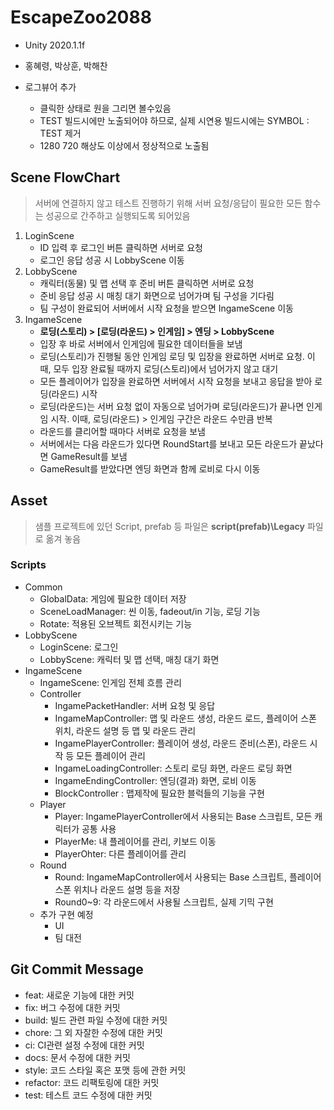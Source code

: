 # EscapeZoo2088

* Unity 2020.1.1f
* 홍혜령, 박상훈, 박해찬

* 로그뷰어 추가
  * 클릭한 상태로 원을 그리면 볼수있음
  * TEST 빌드시에만 노출되어야 하므로, 실제 시연용 빌드시에는 SYMBOL : TEST 제거
  * 1280 720 해상도 이상에서 정상적으로 노출됨

## Scene FlowChart

> 서버에 연결하지 않고 테스트 진행하기 위해 서버 요청/응답이 필요한 모든 함수는 성공으로 간주하고 실행되도록 되어있음

1. LoginScene
   * ID 입력 후 로그인 버튼 클릭하면 서버로 요청
   * 로그인 응답 성공 시 LobbyScene 이동
2. LobbyScene
   * 캐릭터(동물) 및 맵 선택 후 준비 버튼 클릭하면 서버로 요청
   * 준비 응답 성공 시 매칭 대기 화면으로 넘어가며 팀 구성을 기다림
   * 팀 구성이 완료되어 서버에서 시작 요청을 받으면 IngameScene 이동
3. IngameScene
   * **로딩(스토리) > [로딩(라운드) > 인게임] > 엔딩 > LobbyScene**
   * 입장 후 바로 서버에서 인게임에 필요한 데이터들을 보냄
   * 로딩(스토리)가 진행될 동안 인게임 로딩 및 입장을 완료하면 서버로 요청. 이때, 모두 입장 완료될 때까지 로딩(스토리)에서 넘어가지 않고 대기
   * 모든 플레이어가 입장을 완료하면 서버에서 시작 요청을 보내고 응답을 받아 로딩(라운드) 시작
   * 로딩(라운드)는 서버 요청 없이 자동으로 넘어가며 로딩(라운드)가 끝나면 인게임 시작. 이때, 로딩(라운드) > 인게임 구간은 라운드 수만큼 반복
   * 라운드를 클리어할 때마다 서버로 요청을 보냄
   * 서버에서는 다음 라운드가 있다면 RoundStart를 보내고 모든 라운드가 끝났다면 GameResult를 보냄
   * GameResult를 받았다면 엔딩 화면과 함께 로비로 다시 이동

## Asset

> 샘플 프로젝트에 있던 Script, prefab 등 파일은 **script(prefab)\Legacy** 파일로 옮겨 놓음

### Scripts
* Common
   * GlobalData: 게임에 필요한 데이터 저장
   * SceneLoadManager: 씬 이동, fadeout/in 기능, 로딩 기능
   * Rotate: 적용된 오브젝트 회전시키는 기능
* LobbyScene
   * LoginScene: 로그인
   * LobbyScene: 캐릭터 및 맵 선택, 매칭 대기 화면
* IngameScene
  * IngameScene: 인게임 전체 흐름 관리
  * Controller
     * IngamePacketHandler: 서버 요청 및 응답
     * IngameMapController: 맵 및 라운드 생성, 라운드 로드, 플레이어 스폰 위치, 라운드 설명 등 맵 및 라운드 관리
     * IngamePlayerController: 플레이어 생성, 라운드 준비(스폰), 라운드 시작 등 모든 플레이어 관리
     * IngameLoadingController: 스토리 로딩 화면, 라운드 로딩 화면
     * IngameEndingController: 엔딩(결과) 화면, 로비 이동
     * BlockController : 맵제작에 필요한 블럭들의 기능을 구현
  * Player
     * Player: IngamePlayerController에서 사용되는 Base 스크립트, 모든 캐릭터가 공통 사용
     * PlayerMe: 내 플레이어를 관리, 키보드 이동
     * PlayerOhter: 다른 플레이어를 관리
  * Round
     * Round: IngameMapController에서 사용되는 Base 스크립트, 플레이어 스폰 위치나 라운드 설명 등을 저장
     * Round0~9: 각 라운드에서 사용될 스크립트, 실제 기믹 구현
  * 추가 구현 예정
     * UI
     * 팀 대전

## Git Commit Message

* feat: 새로운 기능에 대한 커밋
* fix: 버그 수정에 대한 커밋
* build: 빌드 관련 파일 수정에 대한 커밋
* chore: 그 외 자잘한 수정에 대한 커밋
* ci: CI관련 설정 수정에 대한 커밋
* docs: 문서 수정에 대한 커밋
* style: 코드 스타일 혹은 포맷 등에 관한 커밋
* refactor: 코드 리팩토링에 대한 커밋
* test: 테스트 코드 수정에 대한 커밋
